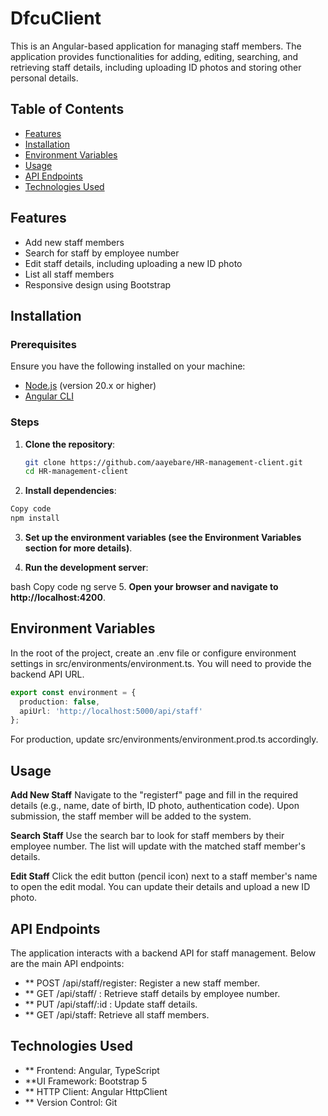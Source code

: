 # DfcuClient

This is an Angular-based application for managing staff members. The application provides functionalities for adding, editing, searching, and retrieving staff details, including uploading ID photos and storing other personal details.

## Table of Contents

- [Features](#features)
- [Installation](#installation)
- [Environment Variables](#environment-variables)
- [Usage](#usage)
- [API Endpoints](#api-endpoints)
- [Technologies Used](#technologies-used)


## Features

- Add new staff members
- Search for staff by employee number
- Edit staff details, including uploading a new ID photo
- List all staff members
- Responsive design using Bootstrap

## Installation

### Prerequisites

Ensure you have the following installed on your machine:

- [Node.js](https://nodejs.org/) (version 20.x or higher)
- [Angular CLI](https://angular.io/cli)

### Steps

1. **Clone the repository**:

   ```bash
   git clone https://github.com/aayebare/HR-management-client.git
   cd HR-management-client

2. **Install dependencies**:

```bash
Copy code
npm install
```
3. **Set up the environment variables (see the Environment Variables section for more details)**.

4. **Run the development server**:

bash
Copy code
ng serve
5. **Open your browser and navigate to http://localhost:4200**.

## Environment Variables
In the root of the project, create an .env file or configure environment settings in src/environments/environment.ts. You will need to provide the backend API URL.

```ts
export const environment = {
  production: false,
  apiUrl: 'http://localhost:5000/api/staff' 
};
```
For production, update src/environments/environment.prod.ts accordingly.

## Usage
**Add New Staff**
Navigate to the "registerf" page and fill in the required details (e.g., name, date of birth, ID photo, authentication code). Upon submission, the staff member will be added to the system.

**Search Staff**
Use the search bar to look for staff members by their employee number. The list will update with the matched staff member's details.

**Edit Staff**
Click the edit button (pencil icon) next to a staff member's name to open the edit modal. You can update their details and upload a new ID photo.

## API Endpoints
The application interacts with a backend API for staff management. Below are the main API endpoints:

- ** POST /api/staff/register: Register a new staff member.
- ** GET /api/staff/
: Retrieve staff details by employee number.
- ** PUT /api/staff/:id
: Update staff details.
- ** GET /api/staff: Retrieve all staff members.

## Technologies Used
- ** Frontend: Angular, TypeScript
- **UI Framework: Bootstrap 5
- ** HTTP Client: Angular HttpClient
- ** Version Control: Git